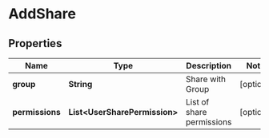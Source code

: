 

# AddShare


## Properties

| Name | Type | Description | Notes |
|------------ | ------------- | ------------- | -------------|
|**group** | **String** | Share with Group |  [optional] |
|**permissions** | **List&lt;UserSharePermission&gt;** | List of share permissions |  [optional] |



